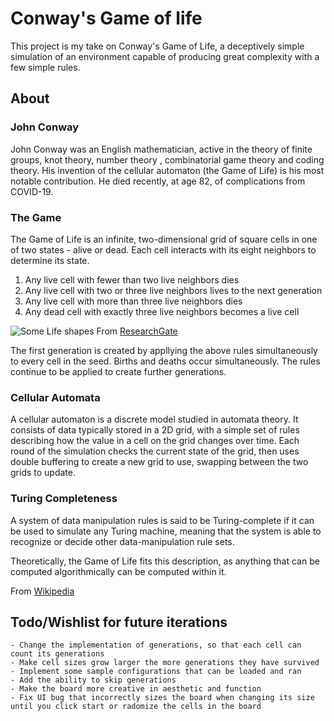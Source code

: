 # Conway's Game of life
 This project is my take on Conway's Game of Life, a deceptively simple simulation of an environment capable of producing great complexity with a few simple rules.

 ## About
 ### John Conway
 John Conway was an English mathematician, active in the theory of finite groups, knot theory, number theory , combinatorial game theory and coding theory. His invention of the cellular automaton (the Game of Life) is his most notable contribution. He died recently, at age 82, of complications from COVID-19. 
 ### The Game
The Game of Life is an infinite, two-dimensional grid of square cells in one of two states - alive or dead. Each cell interacts with its eight neighbors to determine its state. 
1. Any live cell with fewer than two live neighbors dies
2. Any live cell with two or three live neighbors lives to the next generation
3. Any live cell with more than three live neighbors dies
4. Any dead cell with exactly three live neighbors becomes a live cell

 ![Some Life shapes](https://www.researchgate.net/profile/Yan_Liu40/publication/274743186/figure/fig3/AS:667642776006657@1536189850143/Element-of-cellular-automata-CA-top-with-Conways-game-of-life-as-illustration.png)
 From [ResearchGate](https://www.researchgate.net/figure/Element-of-cellular-automata-CA-top-with-Conways-game-of-life-as-illustration_fig3_274743186)

The first generation is created by appllying the above rules simultaneously to every cell in the seed. Births and deaths occur simultaneously. The rules continue to be applied to create further generations. 

### Cellular Automata
A cellular automaton is a discrete model studied in automata theory. It consists of data typically stored in a 2D grid, with a simple set of rules describing how the value in a cell on the grid changes over time. 
Each round of the simulation checks the current state of the grid, then uses double buffering to create a new grid to use, swapping between the two grids to update. 
### Turing Completeness
A system of data manipulation rules is said to be Turing-complete if it can be used to simulate any Turing machine, meaning that the system is able to recognize or decide other data-manipulation rule sets. 

Theoretically, the Game of Life fits this description, as anything that can be computed algorithmically can be computed within it. 

From [Wikipedia](https://en.wikipedia.org/wiki/Conway%27s_Game_of_Life)


## Todo/Wishlist for future iterations
    - Change the implementation of generations, so that each cell can count its generations
    - Make cell sizes grow larger the more generations they have survived
    - Implement some sample configurations that can be loaded and ran
    - Add the ability to skip generations
    - Make the board more creative in aesthetic and function 
    - Fix UI bug that incorrectly sizes the board when changing its size until you click start or radomize the cells in the board 
  